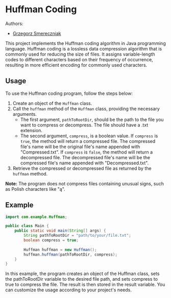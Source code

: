 # Huffman Coding

Authors:
- [Grzegorz Smereczniak](https://github.com/smereczniaq)

This project implements the Huffman coding algorithm in Java programming language. Huffman coding is a lossless data compression algorithm that is commonly used for reducing the size of files. It assigns variable-length codes to different characters based on their frequency of occurrence, resulting in more efficient encoding for commonly used characters.

## Usage
To use the Huffman coding program, follow the steps below:

1. Create an object of the `Huffman` class.
2. Call the `huffman` method of the `Huffman` class, providing the necessary arguments.
   - The first argument, `pathToRootDir`, should be the path to the file you want to compress or decompress. The file should have a .txt extension.
   - The second argument, `compress`, is a boolean value. If `compress` is `true`, the method will return a compressed file. The compressed file's name will be the original file's name appended with "Compressed.txt". If `compress` is `false`, the method will return a decompressed file. The decompressed file's name will be the compressed file's name appended with "Decompressed.txt".
3. Retrieve the compressed or decompressed file as returned by the `huffman` method.

**Note:** The program does not compress files containing unusual signs, such as Polish characters like "ą".

## Example
```java
import com.example.Huffman;

public class Main {
    public static void main(String[] args) {
        String pathToRootDir = "path/to/your/file.txt";
        boolean compress = true;
        
        Huffman huffman = new Huffman();
        huffman.huffman(pathToRootDir, compress);
    }
}
```
In this example, the program creates an object of the Huffman class, sets the pathToRootDir variable to the desired file path, and sets compress to true to compress the file. The result is then stored in the result variable. You can customize the usage according to your project's needs.
